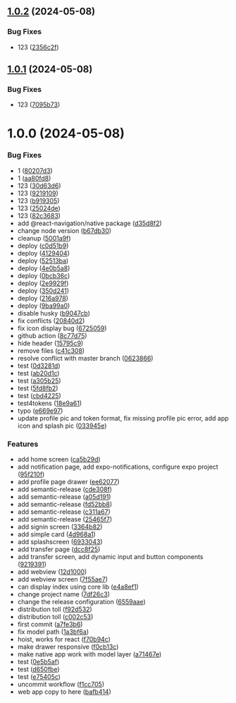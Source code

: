 ## [1.0.2](https://github.com/Ringotc/treetracker-web-map-core-demo/compare/v1.0.1...v1.0.2) (2024-05-08)


### Bug Fixes

* 123 ([2356c2f](https://github.com/Ringotc/treetracker-web-map-core-demo/commit/2356c2f2bc37af79662105f4a09598663f197467))

## [1.0.1](https://github.com/Ringotc/treetracker-web-map-core-demo/compare/v1.0.0...v1.0.1) (2024-05-08)


### Bug Fixes

* 123 ([7095b73](https://github.com/Ringotc/treetracker-web-map-core-demo/commit/7095b739e4ec595cbdd64d57c1421f801773a8ea))

# 1.0.0 (2024-05-08)


### Bug Fixes

* 1 ([80207d3](https://github.com/Ringotc/treetracker-web-map-core-demo/commit/80207d3f56a58d2b82b899f721f099a75a6bfc59))
* 1 ([aa80fd8](https://github.com/Ringotc/treetracker-web-map-core-demo/commit/aa80fd83db4058a91f507cf32483495a9025ec1d))
* 123 ([30d63d6](https://github.com/Ringotc/treetracker-web-map-core-demo/commit/30d63d6355e3142c6ac44c27f99bf51a8d44b339))
* 123 ([9219109](https://github.com/Ringotc/treetracker-web-map-core-demo/commit/9219109a0637c2693195f4ac0e8ad156cc4bec25))
* 123 ([b919305](https://github.com/Ringotc/treetracker-web-map-core-demo/commit/b919305e8fa2219789828c351af523fe1aacbe32))
* 123 ([25024de](https://github.com/Ringotc/treetracker-web-map-core-demo/commit/25024de415fa6f81e0d174a6368108642d9a5487))
* 123 ([82c3683](https://github.com/Ringotc/treetracker-web-map-core-demo/commit/82c3683cc2c0836849d5ec69420929120c808955))
* add @react-navigation/native package ([d35d8f2](https://github.com/Ringotc/treetracker-web-map-core-demo/commit/d35d8f24c2a76881ec6c5a67b36dbf942352820a))
* change node version ([b67db30](https://github.com/Ringotc/treetracker-web-map-core-demo/commit/b67db30fcab9d63d3696bd1af5fb1dbf370ec4bc))
* cleanup ([5001a9f](https://github.com/Ringotc/treetracker-web-map-core-demo/commit/5001a9fb53548c57621e303420ea499575fc3370))
* deploy ([c0d51b9](https://github.com/Ringotc/treetracker-web-map-core-demo/commit/c0d51b9a5e006fc04e715dd2a617dd645fd78a06))
* deploy ([4129404](https://github.com/Ringotc/treetracker-web-map-core-demo/commit/412940451317681b1fa760e40c58f608674e40c1))
* deploy ([52513ba](https://github.com/Ringotc/treetracker-web-map-core-demo/commit/52513ba27ab700f780ad677abaacd21264c41d6a))
* deploy ([4e0b5a8](https://github.com/Ringotc/treetracker-web-map-core-demo/commit/4e0b5a8ca2a15970910d4dd867fb490ffe217010))
* deploy ([0bcb36c](https://github.com/Ringotc/treetracker-web-map-core-demo/commit/0bcb36cf5bbe60ae26bbb026c22de07d0d241ca2))
* deploy ([2e9929f](https://github.com/Ringotc/treetracker-web-map-core-demo/commit/2e9929f046def009881b5a763623dd5e92fabfb3))
* deploy ([350d241](https://github.com/Ringotc/treetracker-web-map-core-demo/commit/350d241c35f888a8770690d218a682cce8a0f458))
* deploy ([216a978](https://github.com/Ringotc/treetracker-web-map-core-demo/commit/216a9786d91b181f0b0c470a5530bc9b9775b6a0))
* deploy ([9ba99a0](https://github.com/Ringotc/treetracker-web-map-core-demo/commit/9ba99a0ee33cb6d885940c89b5a47920030cf430))
* disable husky ([b9047cb](https://github.com/Ringotc/treetracker-web-map-core-demo/commit/b9047cb2129602a553650983637d6d6403ef5bee))
* fix conflicts ([20840d2](https://github.com/Ringotc/treetracker-web-map-core-demo/commit/20840d2c323ac40b2aa50fe1acb5f2148605a1cd))
* fix icon display bug ([6725059](https://github.com/Ringotc/treetracker-web-map-core-demo/commit/6725059aca51856c55532dabf0e2f10a6a01c5f5))
* github action ([8c77d75](https://github.com/Ringotc/treetracker-web-map-core-demo/commit/8c77d753af1202a725d68d5348a144879d6f327b))
* hide  header ([15795c9](https://github.com/Ringotc/treetracker-web-map-core-demo/commit/15795c9c9d551a87533339beadd6aea743a1b46d))
* remove files ([c41c308](https://github.com/Ringotc/treetracker-web-map-core-demo/commit/c41c3083f809d950467e9f400ffaccec1ddadfea))
* resolve conflict with master branch ([0623866](https://github.com/Ringotc/treetracker-web-map-core-demo/commit/0623866742ba1ef6c01b53175f976ec9513c2834))
* test ([0d3281d](https://github.com/Ringotc/treetracker-web-map-core-demo/commit/0d3281d6138323df335ba1495de410f981bf60c0))
* test ([ab20d1c](https://github.com/Ringotc/treetracker-web-map-core-demo/commit/ab20d1c447e12b443ae36376fe5889749b15823d))
* test ([a305b25](https://github.com/Ringotc/treetracker-web-map-core-demo/commit/a305b257ca2022f90099ce27a56f77302dda4402))
* test ([5fd8fb2](https://github.com/Ringotc/treetracker-web-map-core-demo/commit/5fd8fb2a7fe03af2adac72ffe9ab51389db9fd7f))
* test ([cbd4225](https://github.com/Ringotc/treetracker-web-map-core-demo/commit/cbd42257ed89a186603f97afb7cbce7b0e365f2f))
* test4tokens ([18e9a61](https://github.com/Ringotc/treetracker-web-map-core-demo/commit/18e9a61899a8342622b15e5f97fdebbeead74825))
* typo ([e669e97](https://github.com/Ringotc/treetracker-web-map-core-demo/commit/e669e978a7564918a8b21877af405bd3f6071e54))
* update profile pic and token format, fix missing profile pic error, add app icon and splash pic ([033945e](https://github.com/Ringotc/treetracker-web-map-core-demo/commit/033945ee67243ab533da8619a4f60961bbb9570e))


### Features

* add home screen ([ca5b29d](https://github.com/Ringotc/treetracker-web-map-core-demo/commit/ca5b29d4b17691931c4ce21a9900e760e79d9862))
* add notification page, add expo-notifications, configure expo project ([95f210f](https://github.com/Ringotc/treetracker-web-map-core-demo/commit/95f210f1a9711f7ec3308b5d70427ec10ebf83d7))
* add profile page drawer ([ee62077](https://github.com/Ringotc/treetracker-web-map-core-demo/commit/ee62077091462ec636fe88d9c1bea22664be94f2))
* add semantic-release ([cde308f](https://github.com/Ringotc/treetracker-web-map-core-demo/commit/cde308f8e679a4a8c9973610562f9618e305d7e9))
* add semantic-release ([a05d191](https://github.com/Ringotc/treetracker-web-map-core-demo/commit/a05d191902dfa2ac77537579a26d3868d8d35057))
* add semantic-release ([fd52bb8](https://github.com/Ringotc/treetracker-web-map-core-demo/commit/fd52bb8e2f83fb373498d5d7cfb8716213d243d7))
* add semantic-release ([c311a67](https://github.com/Ringotc/treetracker-web-map-core-demo/commit/c311a67d5d471c3c87b2dad596ede2b320a4105b))
* add semantic-release ([25465f7](https://github.com/Ringotc/treetracker-web-map-core-demo/commit/25465f79cba8f7f5a3045599ee6212ac8c8720be))
* add signin screen ([3364b82](https://github.com/Ringotc/treetracker-web-map-core-demo/commit/3364b8278ec747daa25ef7847efd0377d521567b))
* add simple card ([4d968a1](https://github.com/Ringotc/treetracker-web-map-core-demo/commit/4d968a1aab51e46dab96839deb2a1025cb173528))
* add splashscreen ([6933043](https://github.com/Ringotc/treetracker-web-map-core-demo/commit/6933043b89a36cc81d07ff1a77a07f074a2561dd))
* add transfer page ([dcc8f25](https://github.com/Ringotc/treetracker-web-map-core-demo/commit/dcc8f2535dff9d1288941869f99a58b23f737b0b))
* add transfer screen, add dynamic input and button components ([9219391](https://github.com/Ringotc/treetracker-web-map-core-demo/commit/9219391f4bdbec72eb67b0ed041223528978817c))
* add webview ([12d1000](https://github.com/Ringotc/treetracker-web-map-core-demo/commit/12d1000d799b75d68ccc0419a10fdf1654dfe7e2))
* add webview screen ([7f55ae7](https://github.com/Ringotc/treetracker-web-map-core-demo/commit/7f55ae7c15080fdcb4da5c65cf923421c545b1ea))
* can display index using core lib ([e4a8ef1](https://github.com/Ringotc/treetracker-web-map-core-demo/commit/e4a8ef1d0c3fa33ef70661cc99ac6a0c83b62eb6))
* change project name ([7df26c3](https://github.com/Ringotc/treetracker-web-map-core-demo/commit/7df26c3c48793870119e59af98776924fcfd1bd2))
* change the release configuration ([6559aae](https://github.com/Ringotc/treetracker-web-map-core-demo/commit/6559aaecef0e062805ca5340feb5b5bc32e136ea))
* distribution toll ([f92d532](https://github.com/Ringotc/treetracker-web-map-core-demo/commit/f92d532ac6aa0a9bcf47475259467489ea178b63))
* distribution toll ([c002c53](https://github.com/Ringotc/treetracker-web-map-core-demo/commit/c002c5355ee46d5605ed57bee6371d0c3182f115))
* first commit ([a7fe3b6](https://github.com/Ringotc/treetracker-web-map-core-demo/commit/a7fe3b6202eca9e1f255b1baad6bf4a824b94fe2))
* fix model path ([1a3bf6a](https://github.com/Ringotc/treetracker-web-map-core-demo/commit/1a3bf6ad8bae19859586cd45e2b91245c28273c0))
* hoist, works for react ([f70b94c](https://github.com/Ringotc/treetracker-web-map-core-demo/commit/f70b94c4b6bbdd62ef30c8ea67f1bc9c632501dd))
* make drawer responsive ([f0cb13c](https://github.com/Ringotc/treetracker-web-map-core-demo/commit/f0cb13c18ebd56fe56dec92fa367792997c3398d))
* make native app work with model layer ([a71467e](https://github.com/Ringotc/treetracker-web-map-core-demo/commit/a71467e80a27148623edae4adc925e780781ba0a))
* test ([0e5b5af](https://github.com/Ringotc/treetracker-web-map-core-demo/commit/0e5b5af0fe9cd3740cc3d1c8d76db466e12e656a))
* test ([d650fbe](https://github.com/Ringotc/treetracker-web-map-core-demo/commit/d650fbe4d467b0747ddb2fb4d847e4b41ec68102))
* test ([e75405c](https://github.com/Ringotc/treetracker-web-map-core-demo/commit/e75405c105a9b663c954dc1b1f62a21048d8a5d4))
* uncommit workflow ([f1cc705](https://github.com/Ringotc/treetracker-web-map-core-demo/commit/f1cc70551cf4d7596210d183fd3e23ea6b47e66c))
* web app copy to here ([bafb414](https://github.com/Ringotc/treetracker-web-map-core-demo/commit/bafb4149585e88a503d72402184ed3140c56520a))
